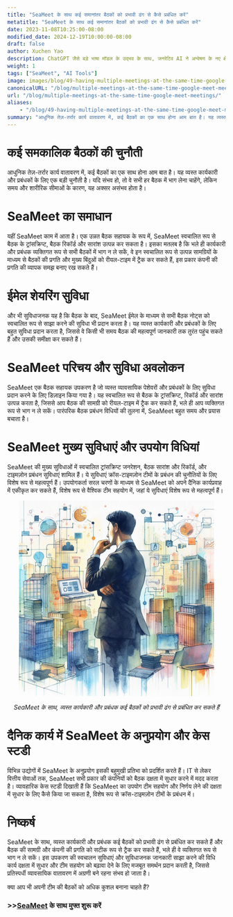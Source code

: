 ```yaml
---
title: "SeaMeet के साथ कई समानांतर बैठकों को प्रभावी ढंग से कैसे प्रबंधित करें"
metatitle: "SeaMeet के साथ कई समानांतर बैठकों को प्रभावी ढंग से कैसे प्रबंधित करें"
date: 2023-11-08T10:25:00-08:00
modified_date: 2024-12-19T10:00:00-08:00
draft: false
author: Xuchen Yao
description: ChatGPT जैसे बड़े भाषा मॉडल के उद्भव के साथ, जनरेटिव AI ने अन्वेषण के नए क्षेत्र खोले हैं। जब AI भाषण पहचान के साथ जुड़ता है, तो यह रीयल-टाइम बैठक विश्लेषण के लिए अभूतपूर्व संभावनाएं प्रदान करता है। लेकिन दैनिक व्यावसायिक संचालन के लिए इसका क्या मतलब है? बैठक रिकॉर्डिंग का रीयल-टाइम विश्लेषण कंपनियों के लिए दक्षता और संचार गुणवत्ता में सुधार के लिए एक आवश्यक उपकरण बन गया है। रीयल-टाइम विश्लेषण के माध्यम से, कंपनियां सुनिश्चित कर सकती हैं कि हर चर्चा सटीक रूप से दर्ज की जाए, जिससे निर्णय लेने की प्रक्रिया अधिक कुशल और सटीक हो जाए।
weight: 1
tags: ["SeaMeet", "AI Tools"]
image: images/blog/49-having-multiple-meetings-at-the-same-time-google-meet-meetings/49-having-multiple-meetings-at-the-same-time-google-meet-meetings.jpeg
canonicalURL: "/blog/multiple-meetings-at-the-same-time-google-meet-meetings/"
url: "/blog/multiple-meetings-at-the-same-time-google-meet-meetings/"
aliases:
    - "/blog/49-having-multiple-meetings-at-the-same-time-google-meet-meetings/"
summary: "आधुनिक तेज़-तर्रार कार्य वातावरण में, कई बैठकों का एक साथ होना आम बात है। यह व्यस्त कार्यकारी और प्रबंधकों के लिए एक बड़ी चुनौती है। यदि संभव हो, तो वे सभी हर बैठक में भाग लेना चाहेंगे, लेकिन समय और शारीरिक सीमाओं के कारण, यह अक्सर असंभव होता है।"
---
```


# कई समकालिक बैठकों की चुनौती
आधुनिक तेज़-तर्रार कार्य वातावरण में, कई बैठकों का एक साथ होना आम बात है। यह व्यस्त कार्यकारी और प्रबंधकों के लिए एक बड़ी चुनौती है। यदि संभव हो, तो वे सभी हर बैठक में भाग लेना चाहेंगे, लेकिन समय और शारीरिक सीमाओं के कारण, यह अक्सर असंभव होता है।

# SeaMeet का समाधान
यहीं SeaMeet काम में आता है। एक उन्नत बैठक सहायक के रूप में, SeaMeet स्वचालित रूप से बैठक के ट्रांसक्रिप्ट, बैठक रिकॉर्ड और सारांश उत्पन्न कर सकता है। इसका मतलब है कि भले ही कार्यकारी और प्रबंधक व्यक्तिगत रूप से सभी बैठकों में भाग न ले सकें, वे इन स्वचालित रूप से उत्पन्न सामग्रियों के माध्यम से बैठकों की प्रगति और मुख्य बिंदुओं को रीयल-टाइम में ट्रैक कर सकते हैं, इस प्रकार कंपनी की प्रगति की व्यापक समझ बनाए रख सकते हैं।

# ईमेल शेयरिंग सुविधा
और भी सुविधाजनक यह है कि बैठक के बाद, SeaMeet ईमेल के माध्यम से सभी बैठक नोट्स को स्वचालित रूप से साझा करने की सुविधा भी प्रदान करता है। यह व्यस्त कार्यकारी और प्रबंधकों के लिए बहुत सुविधा प्रदान करता है, जिससे वे किसी भी समय बैठक की महत्वपूर्ण जानकारी तक तुरंत पहुंच सकते हैं और उसकी समीक्षा कर सकते हैं।

# SeaMeet परिचय और सुविधा अवलोकन
SeaMeet एक बैठक सहायक उपकरण है जो व्यस्त व्यावसायिक पेशेवरों और प्रबंधकों के लिए सुविधा प्रदान करने के लिए डिज़ाइन किया गया है। यह स्वचालित रूप से बैठक के ट्रांसक्रिप्ट, रिकॉर्ड और सारांश उत्पन्न करता है, जिससे आप बैठक की सामग्री को रीयल-टाइम में ट्रैक कर सकते हैं, भले ही आप व्यक्तिगत रूप से भाग न ले सकें। पारंपरिक बैठक प्रबंधन विधियों की तुलना में, SeaMeet बहुत समय और प्रयास बचाता है।

# SeaMeet मुख्य सुविधाएं और उपयोग विधियां
SeaMeet की मुख्य सुविधाओं में स्वचालित ट्रांसक्रिप्ट जनरेशन, बैठक सारांश और रिकॉर्ड, और टाइमज़ोन प्रबंधन सुविधाएं शामिल हैं। ये सुविधाएं क्रॉस-टाइमज़ोन टीमों के प्रबंधन की चुनौतियों के लिए विशेष रूप से महत्वपूर्ण हैं। उपयोगकर्ता सरल चरणों के माध्यम से SeaMeet को अपने दैनिक कार्यप्रवाह में एकीकृत कर सकते हैं, विशेष रूप से वैश्विक टीम सहयोग में, जहां ये सुविधाएं विशेष रूप से महत्वपूर्ण हैं।

<center>
<img height="450px" src="/images/blog/49-having-multiple-meetings-at-the-same-time-google-meet-meetings/1-how-to-stay-on-top-of-all-meetings.jpeg" alt="SeaMeet के साथ, व्यस्त कार्यकारी और प्रबंधक कई बैठकों को प्रभावी ढंग से प्रबंधित कर सकते हैं"/>

*SeaMeet के साथ, व्यस्त कार्यकारी और प्रबंधक कई बैठकों को प्रभावी ढंग से प्रबंधित कर सकते हैं*
</center>

# दैनिक कार्य में SeaMeet के अनुप्रयोग और केस स्टडी
विभिन्न उद्योगों में SeaMeet के अनुप्रयोग इसकी बहुमुखी प्रतिभा को प्रदर्शित करते हैं। IT से लेकर वित्तीय सेवाओं तक, SeaMeet सभी प्रकार की कंपनियों को बैठक दक्षता में सुधार करने में मदद करता है। व्यावहारिक केस स्टडी दिखाती हैं कि SeaMeet का उपयोग टीम सहयोग और निर्णय लेने की दक्षता में सुधार के लिए कैसे किया जा सकता है, विशेष रूप से क्रॉस-टाइमज़ोन टीमों के प्रबंधन में।

# निष्कर्ष
SeaMeet के साथ, व्यस्त कार्यकारी और प्रबंधक कई बैठकों को प्रभावी ढंग से प्रबंधित कर सकते हैं और बैठक की सामग्री और कंपनी की प्रगति को सटीक रूप से ट्रैक कर सकते हैं, भले ही वे व्यक्तिगत रूप से भाग न ले सकें। इस उपकरण की स्वचालन सुविधाएं और सुविधाजनक जानकारी साझा करने की विधि कार्य दक्षता में सुधार और टीम सहयोग को बढ़ावा देने के लिए मजबूत समर्थन प्रदान करती है, जिससे प्रतिस्पर्धी व्यावसायिक वातावरण में अग्रणी बने रहना संभव हो जाता है।

क्या आप भी अपनी टीम की बैठकों को अधिक कुशल बनाना चाहते हैं?

### >>[SeaMeet](https://meet.seasalt.ai/?utm_source=blog) के साथ मुफ्त शुरू करें